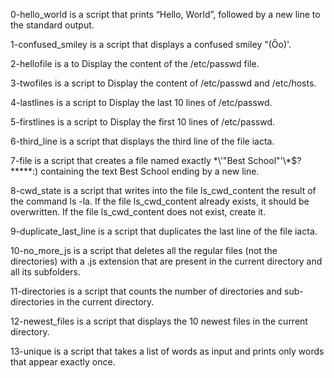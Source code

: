 0-hello_world is a script that prints “Hello, World”, followed by a new line to the standard output.

1-confused_smiley is a script that displays a confused smiley "(Ôo)'.

2-hellofile is a to Display the content of the /etc/passwd file.

3-twofiles is a script to Display the content of /etc/passwd and /etc/hosts.

4-lastlines is a script to Display the last 10 lines of /etc/passwd.

5-firstlines is a script to Display the first 10 lines of /etc/passwd.

6-third_line is a script that displays the third line of the file iacta.

7-file is a script that creates a file named exactly \*\\'"Best School"\'\\*$\?\*\*\*\*\*:) containing the text Best School ending by a new line.

8-cwd_state is a script that writes into the file ls_cwd_content the result of the command ls -la. If the file ls_cwd_content already exists, it should be overwritten. If the file ls_cwd_content does not exist, create it.

9-duplicate_last_line is a script that duplicates the last line of the file iacta.

10-no_more_js is a script that deletes all the regular files (not the directories) with a .js extension that are present in the current directory and all its subfolders.

11-directories is a script that counts the number of directories and sub-directories in the current directory.

12-newest_files is a script that displays the 10 newest files in the current directory.

13-unique is a script that takes a list of words as input and prints only words that appear exactly once.
